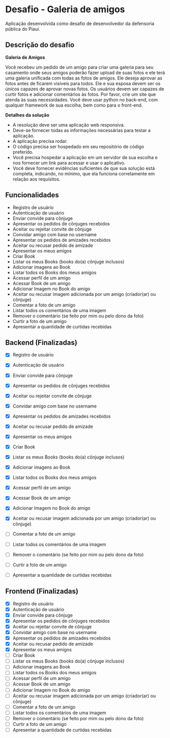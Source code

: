 # Desafio - Galeria de amigos

Aplicação desenvolvida como desafio de desenvolvedor da defensoria pública do Piauí.


## Descrição do desafio

**Galeria de Amigos**

Você recebeu um pedido de um amigo para criar uma galeria para seu casamento onde seus amigos poderão fazer upload de suas fotos e ele terá uma galeria unificada com todas as fotos de amigos.
Ele deseja aprovar as fotos antes de ficarem visíveis para todos. Ele e sua esposa devem ser os únicos capazes de aprovar novas fotos.
Os usuários devem ser capazes de curtir fotos e adicionar comentários às fotos.
Por favor, crie um site que atenda às suas necessidades. Você deve usar python no back-end, com qualquer framework de sua escolha, bem como para o front-end.

**Detalhes da solução**

* A resolução deve ser uma aplicação web responsiva.
* Deve-se fornecer todas as informações necessárias para testar a aplicação.
* A aplicação precisa rodar.
* O código precisa ser hospedado em seu repositório de código preferido.
* Você precisa hospedar a aplicação em um servidor de sua escolha e nos fornecer um link para acessar e usar o aplicativo.
* Você deve fornecer evidências suficientes de que sua solução está completa, indicando, no mínimo, que ela funciona corretamente em relação aos requisitos.

## Funcionalidades

 * Registro de usuário
 * Autenticação de usuário
 * Enviar convide para cônjuge
 * Apresentar os pedidos de cônjuges recebidos
 * Aceitar ou rejeitar convite de cônjuge
 * Convidar amigo com base no username
 * Apresentar os pedidos de amizades recebidos
 * Aceitar ou recusar pedido de amizade
 * Apresentar os meus amigos
 * Criar Book
 * Listar os meus Books (books do(a) cônjuge inclusos)
 * Adicionar imagens ao Book
 * Listar todos os Books dos meus amigos
 * Acessar perfil de um amigo
 * Acessar Book de um amigo
 * Adicionar Imagem no Book do amigo
 * Aceitar ou recusar imagem adicionada por um amigo (criador(ar) ou cônjuge)
 * Comentar a foto de um amigo
 * Listar todos os comentários de uma imagem
 * Remover o comentário (se feito por mim ou pelo dono da foto)
 * Curtir a foto de um amigo
 * Apresentar a quantidade de curtidas recebidas


## Backend (Finalizadas)

 - [X] Registro de usuário
 - [X] Autenticação de usuário
 - [X] Enviar convide para cônjuge
 - [X] Apresentar os pedidos de cônjuges recebidos
 - [X] Aceitar ou rejeitar convite de cônjuge
 - [X] Convidar amigo com base no username
 - [X] Apresentar os pedidos de amizades recebidos
 - [X] Aceitar ou recusar pedido de amizade
 - [X] Apresentar os meus amigos
 - [X] Criar Book
 - [X] Listar os meus Books (books do(a) cônjuge inclusos)
 - [X] Adicionar imagens ao Book
 - [X] Listar todos os Books dos meus amigos
 - [X] Acessar perfil de um amigo
 - [X] Acessar Book de um amigo
 - [X] Adicionar Imagem no Book do amigo
 - [X] Aceitar ou recusar imagem adicionada por um amigo (criador(ar) ou cônjuge)
 - [ ] Comentar a foto de um amigo
 - [ ] Listar todos os comentários de uma imagem
 - [ ] Remover o comentário (se feito por mim ou pelo dono da foto)
 - [ ] Curtir a foto de um amigo
 - [ ] Apresentar a quantidade de curtidas recebidas


## Frontend (Finalizadas)

 - [X] Registro de usuário
 - [X] Autenticação de usuário
 - [X] Enviar convide para cônjuge
 - [X] Apresentar os pedidos de cônjuges recebidos
 - [X] Aceitar ou rejeitar convite de cônjuge
 - [X] Convidar amigo com base no username
 - [X] Apresentar os pedidos de amizades recebidos
 - [X] Aceitar ou recusar pedido de amizade
 - [X] Apresentar os meus amigos
 - [ ] Criar Book
 - [ ] Listar os meus Books (books do(a) cônjuge inclusos)
 - [ ] Adicionar imagens ao Book
 - [ ] Listar todos os Books dos meus amigos
 - [ ] Acessar perfil de um amigo
 - [ ] Acessar Book de um amigo
 - [ ] Adicionar Imagem no Book do amigo
 - [ ] Aceitar ou recusar imagem adicionada por um amigo (criador(ar) ou cônjuge)
 - [ ] Comentar a foto de um amigo
 - [ ] Listar todos os comentários de uma imagem
 - [ ] Remover o comentário (se feito por mim ou pelo dono da foto)
 - [ ] Curtir a foto de um amigo
 - [ ] Apresentar a quantidade de curtidas recebidas
